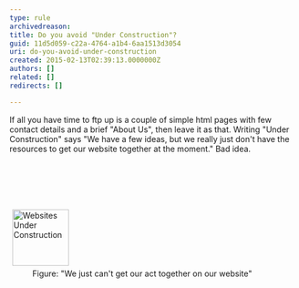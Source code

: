 ```yaml
---
type: rule
archivedreason: 
title: Do you avoid "Under Construction"?
guid: 11d5d059-c22a-4764-a1b4-6aa1513d3054
uri: do-you-avoid-under-construction
created: 2015-02-13T02:39:13.0000000Z
authors: []
related: []
redirects: []

---
```



<p>If all you have time to ftp up is a couple of simple html pages with few contact
    details and a brief &quot;About Us&quot;, then leave it as that. Writing &quot;Under Construction&quot;
    says &quot;We have a few ideas, but we really just don't have the resources to get our
    website together at the moment.&quot; Bad idea.
   </p>
<br><excerpt class='endintro'></excerpt><br>
<p>​</p><dl class="image"><dt>
     <img alt="Websites Under Construction" src="http&#58;//www.ssw.com.au/ssw/Standards/Rules/Images/Websites_UnderConstruction.jpg" style="margin&#58;5px;width&#58;99px;" /></dt><dd>
     Figure&#58; &quot;We just can't get our act together on our website&quot;</dd></dl>


